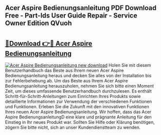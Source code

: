 ## Acer Aspire Bedienungsanleitung PDF Download Free - Part-lds User Guide Repair - Service Owner Edition QVuoh

# <h2><a href="http://df5jsm.blite.top/?on=Acer+Aspire+Bedienungsanleitung">🔗Download 👉🔴 Acer Aspire Bedienungsanleitung</a></h2>

[![Acer Aspire Bedienungsanleitung new download](https://i.imgur.com/lujVjoI.png)](http://df5jsm.blite.top/?on=Acer+Aspire+Bedienungsanleitung)
Holen Sie mit diesem Benutzerhandbuch das Beste aus Ihrem neuen Acer Aspire Bedienungsanleitung heraus und decken Sie alles von der Installation bis zur Fehlerbehebung ab. Um das Beste aus Ihrem Acer Aspire Bedienungsanleitung herauszuholen, nehmen Sie sich bitte einen Moment Zeit, um dieses umfassende Benutzerhandbuch durchzulesen. Es enthält Schritt-für-Schritt-Anleitungen zum Einrichten Ihres Produkts sowie detaillierte Informationen zur Verwendung der verschiedenen Funktionen und Funktionen. Erleben Sie die Zukunft mit den innovativen Funktionen Ihres neuen Acer Aspire Bedienungsanleitung. Wir hoffen, dass das Acer Aspire BedienungsanleitungD eine klare und prägnante Anleitung für den Einstieg in Ihr neues Produkt war. Sollten Sie Hilfe oder Klärung benötigen, zögern Sie bitte nicht, sich an unser Kundendienstteam zu wenden.
